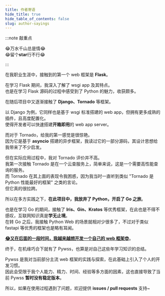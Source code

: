 ```yaml
---
title: 作者寄语
hide_title: true
hide_table_of_contents: false
slug: author-sayings
---
```


:::note 敲重点

😂万水千山总是情😂  
😂留个**star**行不行😂

:::

在我职业生涯中，接触到的第一个 web 框架是 **Flask**。

在学习 Flask 期间，我深入了解了 wsgi app 及其特点。  
也是在学习 Flask 源码的过程中感受到了 Python 的魅力，收获颇多。

在随后项目中又逐渐接触了 **Django、Tornado** 等框架。

以 Django 为例，它同样也是基于 wsgi 标准搭建的 web app，但拥有更多成熟的插件，且高度配置化。   
使得开发者可以快速搭建**开箱即用**的 web app server。

而对于 Tornado，给我的第一感觉是很惊艳。  
因为它是基于 **asyncio** 搭建的异步框架，我读过它的一部分源码，其设计思想给我带来了不少启发。

但在实际应用过程中，我对 Tornado 评价并不高。   
我第一次接触 Tornado 是在一个云查服务上，简单来说，这是一个需要高性能查询的服务。  
而 Tornado 在其上面的表现令我困惑，因为我当时一直听到类似 "Tornado 是 Python 性能最好的框架" 之类的言论。  
但它真的很拉跨。   

所以在多方实践之下，**在此项目中，我放弃了 Python，开启了 Go 之旅**。

也是在学习 Go 的期间，接触了 **Iris、Gin、Kratos** 等优秀框架，在此也是不得不感叹，互联网知识真是**学无止境**。   
在转 Go 之后，我接触 Python Web 的场景就相对少很多了，不过对于类似 fastapi 等优秀的框架也是略有耳闻。

[**😂又在后面的一段时间，我越来越想开发一个自己的 web 框架😎**](#)。  

终于，在机缘巧合下就有了 Pywss，也算是对自己这些年学习知识的总结。

Pywss 是我对当前部分主流 web 框架的实践与探索，在此基础上引入了个人的开发习惯。    
因此会受限于我个人能力、精力、时间、经验等多方面的因素，这也直接导致了当前 Pywss **暂时没有稳定版本**。

所以，如果在使用过程遇到了问题，欢迎提供 **issues / pull requests** 支持~
